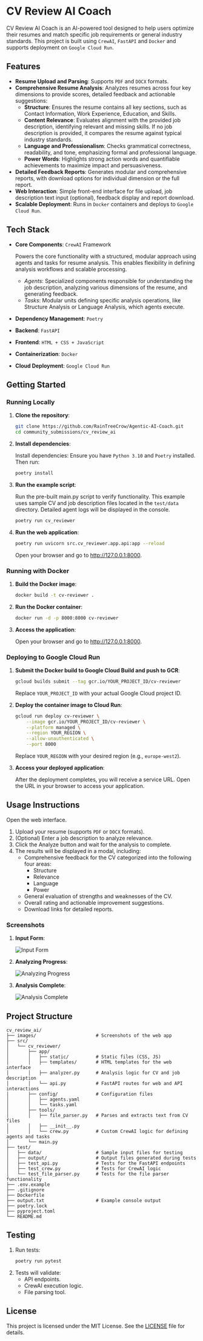 # CV Review AI Coach

CV Review AI Coach is an AI-powered tool designed to help users optimize their resumes and match specific job requirements or general industry standards. This project is built using ```CrewAI```, ```FastAPI``` and ```Docker``` and supports deployment on ```Google Cloud Run```.

## Features

- **Resume Upload and Parsing**: Supports ```PDF``` and ```DOCX``` formats.
- **Comprehensive Resume Analysis**: Analyzes resumes across four key dimensions to provide scores, detailed feedback and actionable suggestions:  
  - **Structure**: Ensures the resume contains all key sections, such as Contact Information, Work Experience, Education, and Skills.
  - **Content Relevance**: Evaluates alignment with the provided job description, identifying relevant and missing skills. If no job description is provided, it compares the resume against typical industry standards.
  - **Language and Professionalism**: Checks grammatical correctness, readability, and tone, emphasizing formal and professional language.  
  - **Power Words**: Highlights strong action words and quantifiable achievements to maximize impact and persuasiveness.  
- **Detailed Feedback Reports**: Generates modular and comprehensive reports, with download options for individual dimension or the full report.
- **Web Interaction**: Simple front-end interface for file upload, job description text input (optional), feedback display and report download.
- **Scalable Deployment**: Runs in ```Docker``` containers and deploys to ```Google Cloud Run```.

## Tech Stack

- **Core Components**: ```CrewAI``` Framework
  
    Powers the core functionality with a structured, modular approach using agents and tasks for resume analysis. This enables flexibility in defining analysis workflows and scalable processing.
  - *Agents*: Specialized components responsible for understanding the job description, analyzing various dimensions of the resume, and generating feedback.
  - *Tasks*: Modular units defining specific analysis operations, like Structure Analysis or Language Analysis, which agents execute.

- **Dependency Management**: ```Poetry```
- **Backend**: ```FastAPI```
- **Frontend**: ```HTML + CSS + JavaScript```
- **Containerization**: ```Docker```
- **Cloud Deployment**: ```Google Cloud Run```

## Getting Started

### Running Locally

1. **Clone the repository**:
    ```bash
    git clone https://github.com/RainTreeCrow/Agentic-AI-Coach.git
    cd community_submissions/cv_review_ai
    ```

2. **Install dependencies**:
   
    Install dependencies: Ensure you have ```Python 3.10``` and ```Poetry``` installed. Then run:
    ```bash
    poetry install
    ```

3. **Run the example script**:

    Run the pre-built main.py script to verify functionality. This example uses sample CV and job description files located in the ```test/data``` directory. Detailed agent logs will be displayed in the console.
    ```bash
    poetry run cv_reviewer
    ```

4. **Run the web application**:
    ```bash
    poetry run uvicorn src.cv_reviewer.app.api:app --reload
    ```
    Open your browser and go to http://127.0.0.1:8000.

### Running with Docker

1. **Build the Docker image**:
    ```bash
    docker build -t cv-reviewer .
    ```

2. **Run the Docker container**:
    ```bash
    docker run -d -p 8000:8000 cv-reviewer
    ```

3. **Access the application**:
   
    Open your browser and go to http://127.0.0.1:8000.

### Deploying to Google Cloud Run

1. **Submit the Docker build to Google Cloud Build and push to GCR**:
    ```bash
    gcloud builds submit --tag gcr.io/YOUR_PROJECT_ID/cv-reviewer
    ```
    Replace ```YOUR_PROJECT_ID``` with your actual Google Cloud project ID.

2. **Deploy the container image to Cloud Run**:
    ```bash
    gcloud run deploy cv-reviewer \
        --image gcr.io/YOUR_PROJECT_ID/cv-reviewer \
        --platform managed \
        --region YOUR_REGION \
        --allow-unauthenticated \
        --port 8000
    ```
    Replace ```YOUR_REGION``` with your desired region (e.g., ```europe-west2```).

3. **Access your deployed application**:

    After the deployment completes, you will receive a service URL. Open the URL in your browser to access your application.

## Usage Instructions

Open the web interface.
1. Upload your resume (supports ```PDF``` or ```DOCX``` formats).
2. (Optional) Enter a job description to analyze relevance.
3. Click the Analyze button and wait for the analysis to complete.
4. The results will be displayed in a modal, including:
    - Comprehensive feedback for the CV categorized into the following four areas:
      - Structure
      - Relevance
      - Language
      - Power
    - General evaluation of strengths and weaknesses of the CV.
    - Overall rating and actionable improvement suggestions.
    - Download links for detailed reports.

### Screenshots

1. **Input Form**:

    ![Input Form](images/input_form.jpeg)

2. **Analyzing Progress**:

    ![Analyzing Progress](images/analyzing_progress.jpeg)

3. **Analysis Complete**:

    ![Analysis Complete](images/analysis_complete.jpeg)

## Project Structure

```plaintext
cv_review_ai/
├── images/                      # Screenshots of the web app
├── src/
│   └── cv_reviewer/
│       ├── app/
│       │   ├── static/          # Static files (CSS, JS)
│       │   ├── templates/       # HTML templates for the web interface
│       │   ├── analyzer.py      # Analysis logic for CV and job description
│       │   └── api.py           # FastAPI routes for web and API interactions
│       ├── config/              # Configuration files
│       │   ├── agents.yaml
│       │   └── tasks.yaml
│       ├── tools/
│       │   ├── file_parser.py   # Parses and extracts text from CV files
│       │   ├── __init__.py
│       │   └── crew.py          # Custom CrewAI logic for defining agents and tasks
│       └── main.py
├── test/
│   ├── data/                    # Sample input files for testing
│   ├── output/                  # Output files generated during tests
│   ├── test_api.py              # Tests for the FastAPI endpoints
│   ├── test_crew.py             # Tests for CrewAI logic
│   └── test_file_parser.py      # Tests for the file parser functionality
├── .env.example
├── .gitignore
├── Dockerfile
├── output.txt                   # Example console output
├── poetry.lock
├── pyproject.toml
└── README.md
```

## Testing

1. Run tests:
    ```bash
    poetry run pytest
    ```
2. Tests will validate:
    - API endpoints.
    - CrewAI execution logic.
    - File parsing tool.

## License

This project is licensed under the MIT License. See the [LICENSE](../../LICENSE) file for details.
